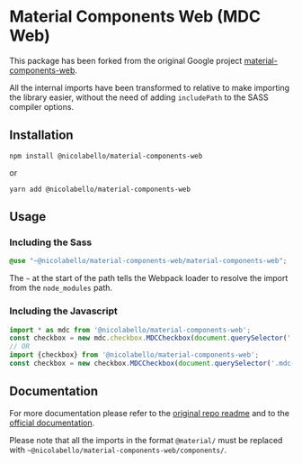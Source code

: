 # Material Components Web (MDC Web)

This package has been forked from the original Google project [material-components-web](https://github.com/material-components/material-components-web).

All the internal imports have been transformed to relative to make importing the library easier, without the need of adding `includePath` to the SASS compiler options.

## Installation

```
npm install @nicolabello/material-components-web
```

or

```
yarn add @nicolabello/material-components-web
```

## Usage

### Including the Sass

```scss
@use "~@nicolabello/material-components-web/material-components-web";
```

The `~` at the start of the path tells the Webpack loader to resolve the import from the `node_modules` path.

### Including the Javascript

```js
import * as mdc from '@nicolabello/material-components-web';
const checkbox = new mdc.checkbox.MDCCheckbox(document.querySelector('.mdc-checkbox'));
// OR
import {checkbox} from '@nicolabello/material-components-web';
const checkbox = new checkbox.MDCCheckbox(document.querySelector('.mdc-checkbox'));
```

## Documentation

For more documentation please refer to the [original repo readme](https://github.com/material-components/material-components-web#readme) and to the [official documentation](https://material.io/develop/web).

Please note that all the imports in the format `@material/` must be replaced with `~@nicolabello/material-components-web/components/`.
